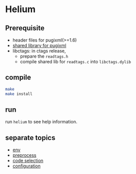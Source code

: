 # Helium

## Prerequisite
* header files for pugixml(>=1.6)
* [shared library for pugixml](doc/document/pugixml.md)
* libctags: in ctags release,
  - prepare the `readtags.h`
  - compile shared lib for `readtags.c` into `libctags.dylib`

## compile
```sh
make
make install
```

## run
run `helium` to see help information.

## separate topics
* [env](doc/document/env.md)
* [preprocess](doc/document/preprocess.md)
* [code selection](doc/document/segment_code_selection.md)
* [configuration](doc/document/configuration.md)

